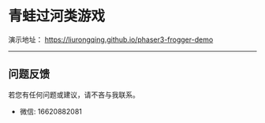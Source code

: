 # 青蛙过河类游戏

演示地址： https://liurongqing.github.io/phaser3-frogger-demo

---

## 问题反馈

若您有任何问题或建议，请不吝与我联系。

- 微信: 16620882081
